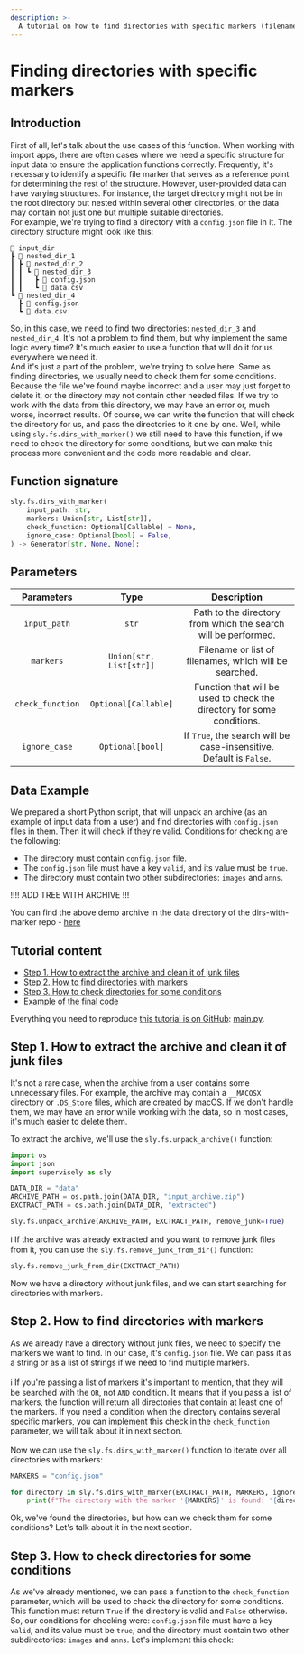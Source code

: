 ```yaml
---
description: >-
  A tutorial on how to find directories with specific markers (filename) and check them for some conditions using `sly.fs.dirs_with_marker()` function.
---
```


# Finding directories with specific markers

## Introduction

First of all, let's talk about the use cases of this function. When working with import apps, there are often cases where we need a specific structure for input data to ensure the application functions correctly. Frequently, it's necessary to identify a specific file marker that serves as a reference point for determining the rest of the structure. However, user-provided data can have varying structures. For instance, the target directory might not be in the root directory but nested within several other directories, or the data may contain not just one but multiple suitable directories. <br>
For example, we're trying to find a directory with a `config.json` file in it. The directory structure might look like this:

```text
📂 input_dir
┣ 📂 nested_dir_1
┃ ┣ 📂 nested_dir_2
┃ ┃ ┗ 📂 nested_dir_3
┃ ┃   ┣ 📄 config.json
┃ ┃   ┗ 📄 data.csv
┗ 📂 nested_dir_4
  ┣ 📄 config.json
  ┗ 📄 data.csv
```

So, in this case, we need to find two directories: `nested_dir_3` and `nested_dir_4`. It's not a problem to find them, but why implement the same logic every time? It's much easier to use a function that will do it for us everywhere we need it. <br>
And it's just a part of the problem, we're trying to solve here. Same as finding directories, we usually need to check them for some conditions. Because the file we've found maybe incorrect and a user may just forget to delete it, or the directory may not contain other needed files. If we try to work with the data from this directory, we may have an error or, much worse, incorrect results. Of course, we can write the function that will check the directory for us, and pass the directories to it one by one. Well, while using `sly.fs.dirs_with_marker()` we still need to have this function, if we need to check the directory for some conditions, but we can make this process more convenient and the code more readable and clear. <br>

## Function signature

```python
sly.fs.dirs_with_marker(
    input_path: str,
    markers: Union[str, List[str]],
    check_function: Optional[Callable] = None,
    ignore_case: Optional[bool] = False,
) -> Generator[str, None, None]:
```

## Parameters

|    Parameters    |          Type           |                              Description                               |
| :--------------: | :---------------------: | :--------------------------------------------------------------------: |
|   `input_path`   |          `str`          |     Path to the directory from which the search will be performed.     |
|    `markers`     | `Union[str, List[str]]` |         Filename or list of filenames, which will be searched.         |
| `check_function` |  `Optional[Callable]`   | Function that will be used to check the directory for some conditions. |
|  `ignore_case`   |    `Optional[bool]`     |  If `True`, the search will be case-insensitive. Default is `False`.   |

## Data Example

We prepared a short Python script, that will unpack an archive (as an example of input data from a user) and find directories with `config.json` files in them. Then it will check if they're valid. Conditions for checking are the following:

- The directory must contain `config.json` file.
- The `config.json` file must have a key `valid`, and its value must be `true`.
- The directory must contain two other subdirectories: `images` and `anns`.

!!!! ADD TREE WITH ARCHIVE !!!

You can find the above demo archive in the data directory of the dirs-with-marker repo - [here](https://github.com/supervisely-ecosystem/dirs-with-marker/blob/master/data)

## Tutorial content

- [Step 1. How to extract the archive and clean it of junk files](#step-1-how-to-extract-the-archive-and-clean-it-of-junk-files)
- [Step 2. How to find directories with markers](#step-2-how-to-find-directories-with-markers)
- [Step 3. How to check directories for some conditions](#step-3-how-to-check-directories-for-some-conditions)
- [Example of the final code](#example-of-the-final-code)

Everything you need to reproduce [this tutorial is on GitHub](https://github.com/supervisely-ecosystem/dirs-with-marker): [main.py](https://github.com/supervisely-ecosystem/dirs-with-marker/blob/master/src/main.py).

## Step 1. How to extract the archive and clean it of junk files

It's not a rare case, when the archive from a user contains some unnecessary files. For example, the archive may contain a `__MACOSX` directory or `.DS_Store` files, which are created by macOS. If we don't handle them, we may have an error while working with the data, so in most cases, it's much easier to delete them. <br>

To extract the archive, we'll use the `sly.fs.unpack_archive()` function:

```python
import os
import json
import supervisely as sly

DATA_DIR = "data"
ARCHIVE_PATH = os.path.join(DATA_DIR, "input_archive.zip")
EXCTRACT_PATH = os.path.join(DATA_DIR, "extracted")

sly.fs.unpack_archive(ARCHIVE_PATH, EXCTRACT_PATH, remove_junk=True)

```

ℹ️ If the archive was already extracted and you want to remove junk files from it, you can use the `sly.fs.remove_junk_from_dir()` function:

```python
sly.fs.remove_junk_from_dir(EXCTRACT_PATH)
```

Now we have a directory without junk files, and we can start searching for directories with markers.

## Step 2. How to find directories with markers

As we already have a directory without junk files, we need to specify the markers we want to find. In our case, it's `config.json` file. We can pass it as a string or as a list of strings if we need to find multiple markers. <br><br>
ℹ️ If you're passing a list of markers it's important to mention, that they will be searched with the `OR`, not `AND` condition. It means that if you pass a list of markers, the function will return all directories that contain at least one of the markers. If you need a condition when the directory contains several specific markers, you can implement this check in the `check_function` parameter, we will talk about it in next section. <br><br>
Now we can use the `sly.fs.dirs_with_marker()` function to iterate over all directories with markers:

```python
MARKERS = "config.json"

for directory in sly.fs.dirs_with_marker(EXCTRACT_PATH, MARKERS, ignore_case=True):
    print(f"The directory with the marker '{MARKERS}' is found: '{directory}'")
```

Ok, we've found the directories, but how can we check them for some conditions? Let's talk about it in the next section.

## Step 3. How to check directories for some conditions

As we've already mentioned, we can pass a function to the `check_function` parameter, which will be used to check the directory for some conditions. This function must return `True` if the directory is valid and `False` otherwise. So, our conditions for checking were: `config.json` file must have a key `valid`, and its value must be `true`, and the directory must contain two other subdirectories: `images` and `anns`. Let's implement this check:

```python

```
